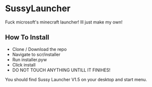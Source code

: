 # SussyLauncher

 Fuck microsoft's minecraft launcher! Ill just make my own!

## How To Install

- Clone / Download the repo
- Navigate to scr/installer
- Run installer.pyw
- Click install
- DO NOT TOUCH ANYTHING UNTILL IT FINIHES!

You should find Sussy Launcher V1.5 on your desktop and start menu.
